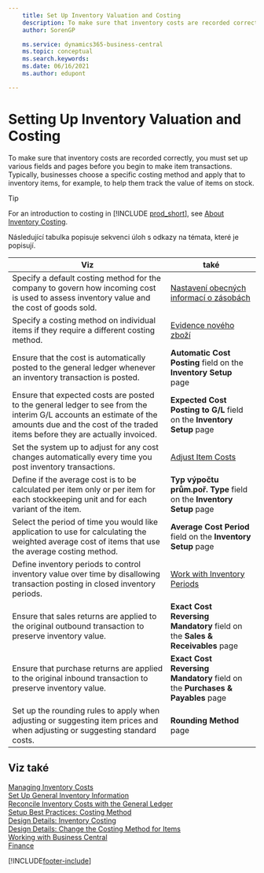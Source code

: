 ```yaml
---
    title: Set Up Inventory Valuation and Costing
    description: To make sure that inventory costs are recorded correctly, you must set up various fields and pages before you begin to make item transactions.
    author: SorenGP

    ms.service: dynamics365-business-central
    ms.topic: conceptual
    ms.search.keywords:
    ms.date: 06/16/2021
    ms.author: edupont

---
```

# Setting Up Inventory Valuation and Costing

To make sure that inventory costs are recorded correctly, you must set up various fields and pages before you begin to make item transactions. Typically, businesses choose a specific costing method and apply that to inventory items, for example, to help them track the value of items on stock.

> [!TIP]
> For an introduction to costing in [!INCLUDE [prod_short](includes/prod_short.md)], see [About Inventory Costing](finance-learn-about-costing.md).

Následující tabulka popisuje sekvenci úloh s odkazy na témata, které je popisují.

| **Viz** | **také** |
|------------|-------------|
| Specify a default costing method for the company to govern how incoming cost is used to assess inventory value and the cost of goods sold. | [Nastavení obecných informací o zásobách](inventory-how-setup-general.md) |
| Specify a costing method on individual items if they require a different costing method. | [Evidence nového zboží](inventory-how-register-new-items.md) |
| Ensure that the cost is automatically posted to the general ledger whenever an inventory transaction is posted. | **Automatic Cost Posting** field on the **Inventory Setup** page |
| Ensure that expected costs are posted to the general ledger to see from the interim G/L accounts an estimate of the amounts due and the cost of the traded items before they are actually invoiced. | **Expected Cost Posting to G/L** field on the **Inventory Setup** page |
| Set the system up to adjust for any cost changes automatically every time you post inventory transactions. | [Adjust Item Costs](inventory-how-adjust-item-costs.md) |
| Define if the average cost is to be calculated per item only or per item for each stockkeeping unit and for each variant of the item. | **Typ výpočtu prům.poř. Type** field on the **Inventory Setup** page |
| Select the period of time you would like application to use for calculating the weighted average cost of items that use the average costing method. | **Average Cost Period** field on the **Inventory Setup** page |
| Define inventory periods to control inventory value over time by disallowing transaction posting in closed inventory periods. | [Work with Inventory Periods](finance-how-to-work-with-inventory-periods.md) |
| Ensure that sales returns are applied to the original outbound transaction to preserve inventory value. | **Exact Cost Reversing Mandatory** field on the **Sales & Receivables** page |
| Ensure that purchase returns are applied to the original inbound transaction to preserve inventory value. | **Exact Cost Reversing Mandatory** field on the **Purchases & Payables** page |
| Set up the rounding rules to apply when adjusting or suggesting item prices and when adjusting or suggesting standard costs. | **Rounding Method** page |

## Viz také

[Managing Inventory Costs](finance-manage-inventory-costs.md)  
[Set Up General Inventory Information](inventory-how-setup-general.md)  
[Reconcile Inventory Costs with the General Ledger](finance-how-to-post-inventory-costs-to-the-general-ledger.md)  
[Setup Best Practices: Costing Method](setup-best-practices-costing-method.md)  
[Design Details: Inventory Costing](design-details-inventory-costing.md)  
[Design Details: Change the Costing Method for Items](design-details-changing-costing-methods.md)  
[Working with Business Central](ui-work-product.md)  
[Finance](finance.md)


[!INCLUDE[footer-include](includes/footer-banner.md)]